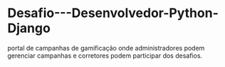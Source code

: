 # Desafio---Desenvolvedor-Python-Django
portal de campanhas de gamificação onde administradores podem gerenciar campanhas e corretores podem participar dos desafios.
